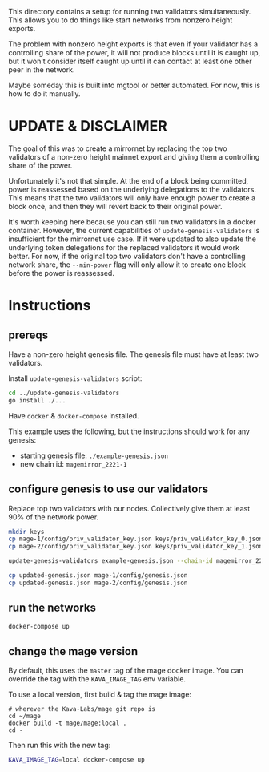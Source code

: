 This directory contains a setup for running two validators simultaneously.
This allows you to do things like start networks from nonzero height exports.

The problem with nonzero height exports is that even if your validator has a controlling share of the power, it will not produce blocks until it is caught up, but it won't consider itself caught up until it can contact at least one other peer in the network.

Maybe someday this is built into mgtool or better automated. For now, this is how to do it manually.

# UPDATE & DISCLAIMER

The goal of this was to create a mirrornet by replacing the top two validators of a non-zero height
mainnet export and giving them a controlling share of the power.

Unfortunately it's not that simple. At the end of a block being committed, power is reassessed based
on the underlying delegations to the validators. This means that the two validators will only have
enough power to create a block once, and then they will revert back to their original power.

It's worth keeping here because you can still run two validators in a docker container. However,
the current capabilities of `update-genesis-validators` is insufficient for the mirrornet use case.
If it were updated to also update the underlying token delegations for the replaced validators it
would work better. For now, if the original top two validators don't have a controlling network share,
the `--min-power` flag will only allow it to create one block before the power is reassessed.

# Instructions

## prereqs
Have a non-zero height genesis file. The genesis file must have at least two validators.

Install `update-genesis-validators` script:
```sh
cd ../update-genesis-validators
go install ./...
```

Have `docker` & `docker-compose` installed.

This example uses the following, but the instructions should work for any genesis:
* starting genesis file: `./example-genesis.json`
* new chain id: `magemirror_2221-1`

## configure genesis to use our validators
Replace top two validators with our nodes. Collectively give them at least 90% of the network power.
```sh
mkdir keys
cp mage-1/config/priv_validator_key.json keys/priv_validator_key_0.json
cp mage-2/config/priv_validator_key.json keys/priv_validator_key_1.json

update-genesis-validators example-genesis.json --chain-id magemirror_2221-1 --min-power .9

cp updated-genesis.json mage-1/config/genesis.json
cp updated-genesis.json mage-2/config/genesis.json
```

## run the networks
```sh
docker-compose up
```

## change the mage version
By default, this uses the `master` tag of the mage docker image.
You can override the tag with the `KAVA_IMAGE_TAG` env variable.

To use a local version, first build & tag the mage image:
```
# wherever the Kava-Labs/mage git repo is
cd ~/mage
docker build -t mage/mage:local .
cd -
```

Then run this with the new tag:
```sh
KAVA_IMAGE_TAG=local docker-compose up
```
